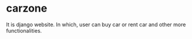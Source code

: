 # carzone
It is django website. In which, user can buy car or rent car and other more functionalities.
